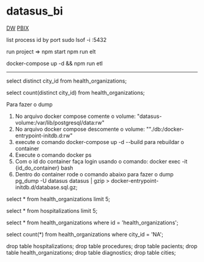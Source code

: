 # datasus_bi

[DW](https://dbdiagram.io/d/6321cfbd0911f91ba5abe48c)
[PBIX](https://1drv.ms/u/s!Aj3skRQjCzc0heEavkjXDOyQ332wIQ?e=TN91Fd)

list process id by port
sudo lsof -i :5432

run project => 
npm start
npm run elt

docker-compose up -d && npm run etl

*******************************************************************

select distinct city_id from health_organizations;

select count(distinct city_id) from health_organizations;


Para fazer o dump
1. No arquivo docker compose comente o volume: "datasus-volume:/var/lib/postgresql/data:rw"
2. No arquivo docker compose descomente o volume: ""./db:/docker-entrypoint-initdb.d:rw"
3. execute o comando docker-compose up -d --build para rebuildar o container
4. Execute o comando docker ps
5. Com o id do container faça login usando o comando: docker exec -it {id_do_container} bash
6. Dentro do container rode o comando abaixo para fazer o dump
    pg_dump -U datasus datasus | gzip > docker-entrypoint-initdb.d/database.sql.gz;



select * from health_organizations limit 5;

select * from hospitalizations limit 5;

select * from health_organizations where id = 'health_organizations';

select count(*) from health_organizations where city_id = 'NA';

drop table hospitalizations;
drop table procedures;
drop table pacients;
drop table health_organizations;
drop table diagnostics;
drop table cities;